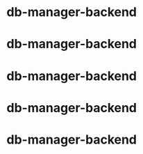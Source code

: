 # db-manager-backend
# db-manager-backend
# db-manager-backend
# db-manager-backend
# db-manager-backend
